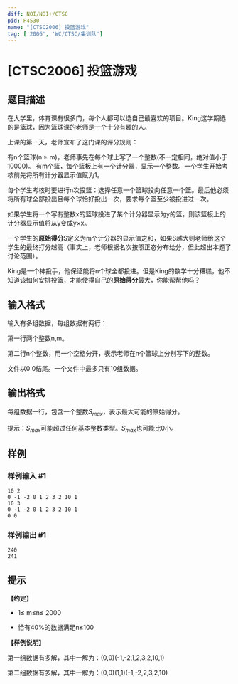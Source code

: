 ```yaml
---
diff: NOI/NOI+/CTSC
pid: P4530
name: "[CTSC2006] 投篮游戏"
tag: ['2006', 'WC/CTSC/集训队']
---
```

# [CTSC2006] 投篮游戏
## 题目描述

在大学里，体育课有很多门，每个人都可以选自己最喜欢的项目。King这学期选的是篮球，因为篮球课的老师是一个十分有趣的人。

上课的第一天，老师宣布了这门课的评分规则：

有n个篮球(n ≥ m)，老师事先在每个球上写了一个整数(不一定相同，绝对值小于10000)。	有m个篮，每个篮板上有一个计分器，显示一个整数。一个学生开始考核前先将所有计分器显示值赋为1。

每个学生考核时要进行n次投篮：选择任意一个篮球投向任意一个篮。最后他必须将所有球全部投出且每个球恰好投出一次，要求每个篮至少被投进过一次。

如果学生将一个写有整数x的篮球投进了某个计分器显示为y的篮，则该篮板上的计分器显示值将从y变成y×x。

一个学生的**原始得分**S定义为m个计分器的显示值之和，如果S越大则老师给这个学生的最终打分越高（事实上，老师根据名次按照正态分布给分，但此超出本题了讨论范围）。

King是一个神投手，他保证能将n个球全都投进。但是King的数学十分糟糕，他不知道该如何安排投篮，才能使得自己的**原始得分**最大，你能帮帮他吗？
## 输入格式

输入有多组数据，每组数据有两行：

第一行两个整数n,m。

第二行n个整数，用一个空格分开，表示老师在n个篮球上分别写下的整数。

文件以0 0结尾。一个文件中最多只有10组数据。
## 输出格式

每组数据一行，包含一个整数$S_{max}$，表示最大可能的原始得分。

提示：$S_{max}$可能超过任何基本整数类型。$S_{max}$也可能比0小。
## 样例

### 样例输入 #1
```
10 2
0 -1 -2 0 1 2 3 2 10 1
10 3
0 -1 -2 0 1 2 3 2 10 1
0 0
```
### 样例输出 #1
```
240
241
```
## 提示

**【约定】**

- 1≤ m≤n≤ 2000

- 恰有40%的数据满足n≤100

**【样例说明】**

第一组数据有多解，其中一解为：(0,0)(-1,-2,1,2,3,2,10,1)

第二组数据有多解，其中一解为：(0,0)(1,1)(-1,-2,2,3,2,10)
